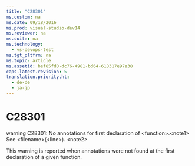 ```yaml
---
title: "C28301"
ms.custom: na
ms.date: 09/18/2016
ms.prod: visual-studio-dev14
ms.reviewer: na
ms.suite: na
ms.technology: 
  - vs-devops-test
ms.tgt_pltfrm: na
ms.topic: article
ms.assetid: bef85fd0-dc76-4981-bd64-618317e97a38
caps.latest.revision: 5
translation.priority.ht: 
  - de-de
  - ja-jp
---
```

# C28301
warning C28301: No annotations for first declaration of <function\>.<note1\> See <filename\>(<line\>). <note2\>  
  
 This warning is reported when annotations were not found at the first declaration of a given function.